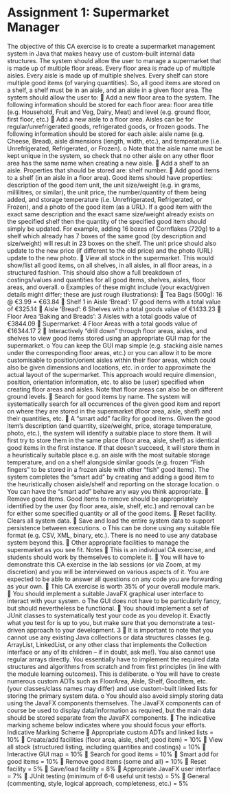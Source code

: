 # Assignment 1: Supermarket Manager

The objective of this CA exercise is to create a supermarket management system in Java that makes
heavy use of custom-built internal data structures. The system should allow the user to manage a
supermarket that is made up of multiple floor areas. Every floor area is made up of multiple aisles.
Every aisle is made up of multiple shelves. Every shelf can store multiple good items (of varying
quantities). So, all good items are stored on a shelf, a shelf must be in an aisle, and an aisle in a given
floor area.
The system should allow the user to:
 Add a new floor area to the system. The following information should be stored for each
floor area: floor area title (e.g. Household, Fruit and Veg, Dairy, Meat) and level (e.g. ground
floor, first floor, etc.)
 Add a new aisle to a floor area. Aisles can be for regular/unrefrigerated goods, refrigerated
goods, or frozen goods. The following information should be stored for each aisle: aisle
name (e.g. Cheese, Bread), aisle dimensions (length, width, etc.), and temperature (i.e.
Unrefrigerated, Refrigerated, or Frozen).
o Note that the aisle name must be kept unique in the system, so check that no other
aisle on any other floor area has the same name when creating a new aisle.
 Add a shelf to an aisle. Properties that should be stored are: shelf number.
 Add good items to a shelf (in an aisle in a floor area). Good items should have properties:
description of the good item unit, the unit size/weight (e.g. in grams, millilitres, or similar),
the unit price, the number/quantity of them being added, and storage temperature (i.e.
Unrefrigerated, Refrigerated, or Frozen), and a photo of the good item (as a URL). If a good
item with the exact same description and the exact same size/weight already exists on the
specified shelf then the quantity of the specified good item should simply be updated. For
example, adding 16 boxes of Cornflakes (720g) to a shelf which already has 7 boxes of the
same good (by description and size/weight) will result in 23 boxes on the shelf. The unit
price should also update to the new price (if different to the old price) and the photo (URL)
update to the new photo.
 View all stock in the supermarket. This would show/list all good items, on all shelves, in all
aisles, in all floor areas, in a structured fashion. This should also show a full breakdown of
costings/values and quantities for all good items, shelves, aisles, floor areas, and overall.
o Examples of these might include (your exact/given details might differ; these are just
rough illustrations):
 Tea Bags (500g): 16 @ €3.99 = €63.84
 Shelf 1 in Aisle ‘Bread’: 17 good items with a total value of €325.14
 Aisle ‘Bread’: 6 Shelves with a total goods value of €1433.23
 Floor Area ‘Baking and Breads’: 3 Aisles with a total goods value of €3844.09
 Supermarket: 4 Floor Areas with a total goods value of €16344.17
2
 Interactively “drill down” through floor areas, aisles, and shelves to view good items stored
using an appropriate GUI map for the supermarket.
o You can keep the GUI map simple (e.g. stacking aisle names under the
corresponding floor areas, etc.) or you can allow it to be more customisable to
position/orient aisles within their floor areas, which could also be given dimensions
and locations, etc. in order to approximate the actual layout of the supermarket.
This approach would require dimension, position, orientation information, etc. to
also be (user) specified when creating floor areas and aisles. Note that floor areas
can also be on different ground levels.
 Search for good items by name. The system will systematically search for all occurrences of
the given good item and report on where they are stored in the supermarket (floor area,
aisle, shelf) and their quantities, etc.
 A “smart add” facility for good items. Given the good item’s description (and quantity,
size/weight, price, storage temperature, photo, etc.), the system will identify a suitable place
to store them. It will first try to store them in the same place (floor area, aisle, shelf) as
identical good items in the first instance. If that doesn’t succeed, it will store them in a
heuristically suitable place e.g. an aisle with the most suitable storage temperature, and on a
shelf alongside similar goods (e.g. frozen “Fish fingers” to be stored in a frozen aisle with
other “fish” good items). The system completes the “smart add” by creating and adding a
good item to the heuristically chosen aisle/shelf and reporting on the storage location.
o You can have the “smart add” behave any way you think appropriate.
 Remove good items. Good items to remove should be appropriately identified by the user
(by floor area, aisle, shelf, etc.) and removal can be for either some specified quantity or all
of the good items.
 Reset facility. Clears all system data.
 Save and load the entire system data to support persistence between executions.
o This can be done using any suitable file format (e.g. CSV, XML, binary, etc.). There is
no need to use any database system beyond this.
 Other appropriate facilities to manage the supermarket as you see fit.
Notes
 This is an individual CA exercise, and students should work by themselves to complete it.
 You will have to demonstrate this CA exercise in the lab sessions (or via Zoom, at my
discretion) and you will be interviewed on various aspects of it. You are expected to be able
to answer all questions on any code you are forwarding as your own.
 This CA exercise is worth 35% of your overall module mark.
 You should implement a suitable JavaFX graphical user interface to interact with your
system.
o The GUI does not have to be particularly fancy, but should nevertheless be
functional.
 You should implement a set of JUnit classes to systematically test your code as you develop
it. Exactly what you test for is up to you, but make sure that you demonstrate a test-driven
approach to your development.
3
 It is important to note that you cannot use any existing Java collections or data structures
classes (e.g. ArrayList, LinkedList, or any other class that implements the Collection interface
or any of its children – if in doubt, ask me!). You also cannot use regular arrays directly. You
essentially have to implement the required data structures and algorithms from scratch and
from first principles (in line with the module learning outcomes). This is deliberate.
o You will have to create numerous custom ADTs such as FloorArea, Aisle, Shelf,
GoodItem, etc. (your classes/class names may differ) and use custom-built linked
lists for storing the primary system data.
o You should also avoid simply storing data using the JavaFX components themselves.
The JavaFX components can of course be used to display data/information as
required, but the main data should be stored separate from the JavaFX components.
 The indicative marking scheme below indicates where you should focus your efforts.
Indicative Marking Scheme
 Appropriate custom ADTs and linked lists = 10%
 Create/add facilities (floor area, aisle, shelf, good item) = 10%
 View all stock (structured listing, including quantities and costings) = 10%
 Interactive GUI map = 10%
 Search for good items = 10%
 Smart add for good items = 10%
 Remove good items (some and all) = 10%
 Reset facility = 5%
 Save/load facility = 8%
 Appropriate JavaFX user interface = 7%
 JUnit testing (minimum of 6-8 useful unit tests) = 5%
 General (commenting, style, logical approach, completeness, etc.) = 5%
